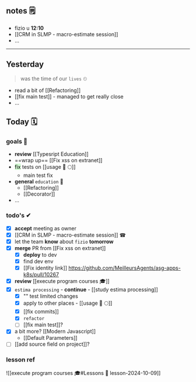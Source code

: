 ## notes 🗒
- fizio u **12:10**
- [[CRM in SLMP - macro-estimate session]]
- ...

---
## Yesterday
> was the time of our `lives` ⏲

- read a bit of [[Refactoring]]
- [[fix main test]] - managed to get really close
- ...

## Today 🗓

### goals 🏴
- **review** [[Typesript Education]]
- ==wrap up== [[Fix xss on extranet]]
- <mark style="background: #BBFABBA6;">fix</mark>  tests on [[usage 🍏 🌕]]
	- main test fix
- **general** `education` 🎒
	- [[Refactoring]]
	- [[Decorator]]
- ...

### todo's ✔
- [x] **accept** meeting as owner
- [x] [[CRM in SLMP - macro-estimate session]] ☎
- [x] let the team **know** about `fizio` **tomorrow**
- [x] **merge** PR from [[Fix xss on extranet]]
	- [x] **deploy** to dev
	- [x] find dev env
	- [x] [[Fix identity link]]
		https://github.com/MeilleursAgents/asg-apps-k8s/pull/10267

- [x] **review** [[execute program courses 🎓]]
- [x] `estima processing` - **continue** - [[study estima processing]]
	- [x] "" test limited changes
	- [x] apply to other places - [[usage 🍏 🌕]]
	- [x] [[fix commits]]
	- [x] `refactor`
	- [ ] [[fix main test]]?
- [x] a bit more? [[Modern Javascript]]
	- [[Default Parameters]]
- [ ] [[add source field on project]]?

### lesson ref
![[execute program courses 🎓#Lessons 📖 lesson-2024-10-09]]
